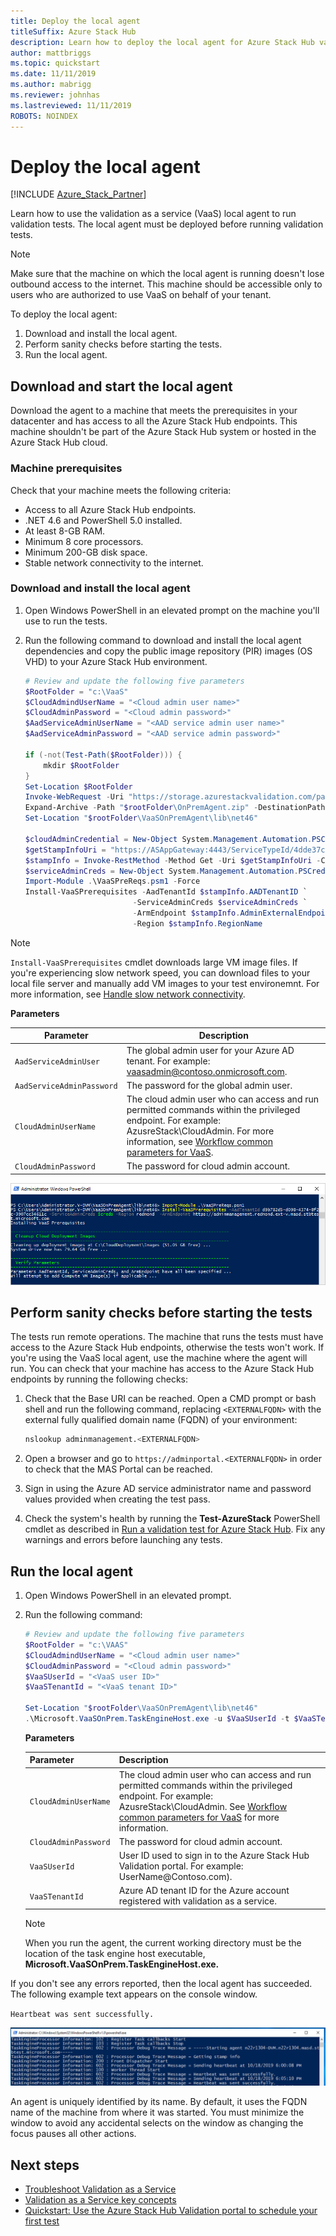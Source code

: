 ```yaml
---
title: Deploy the local agent
titleSuffix: Azure Stack Hub
description: Learn how to deploy the local agent for Azure Stack Hub validation as a service.
author: mattbriggs
ms.topic: quickstart
ms.date: 11/11/2019
ms.author: mabrigg
ms.reviewer: johnhas
ms.lastreviewed: 11/11/2019
ROBOTS: NOINDEX
---
```


# Deploy the local agent

[!INCLUDE [Azure_Stack_Partner](./includes/azure-stack-partner-appliesto.md)]

Learn how to use the validation as a service (VaaS) local agent to run validation tests. The local agent must be deployed before running validation tests.

> [!Note]  
> Make sure that the machine on which the local agent is running doesn't lose outbound access to the internet. This machine should be accessible only to users who are authorized to use VaaS on behalf of your tenant.

To deploy the local agent:

1. Download and install the local agent.
2. Perform sanity checks before starting the tests.
3. Run the local agent.

## Download and start the local agent

Download the agent to a machine that meets the prerequisites in your datacenter and has access to all the Azure Stack Hub endpoints. This machine shouldn't be part of the Azure Stack Hub system or hosted in the Azure Stack Hub cloud.

### Machine prerequisites

Check that your machine meets the following criteria:

- Access to all Azure Stack Hub endpoints.
- .NET 4.6 and PowerShell 5.0 installed.
- At least 8-GB RAM.
- Minimum 8 core processors.
- Minimum 200-GB disk space.
- Stable network connectivity to the internet.

### Download and install the local agent

1. Open Windows PowerShell in an elevated prompt on the machine you'll use to run the tests.
2. Run the following command to download and install the local agent dependencies and copy the public image repository (PIR) images (OS VHD) to your Azure Stack Hub environment.

    ```powershell
    # Review and update the following five parameters
    $RootFolder = "c:\VaaS"
    $CloudAdmindUserName = "<Cloud admin user name>"
    $CloudAdminPassword = "<Cloud admin password>"
    $AadServiceAdminUserName = "<AAD service admin user name>"
    $AadServiceAdminPassword = "<AAD service admin password>"

    if (-not(Test-Path($RootFolder))) {
        mkdir $RootFolder
    }
    Set-Location $RootFolder
    Invoke-WebRequest -Uri "https://storage.azurestackvalidation.com/packages/Microsoft.VaaSOnPrem.TaskEngineHost.latest.nupkg" -outfile "$rootFolder\OnPremAgent.zip"
    Expand-Archive -Path "$rootFolder\OnPremAgent.zip" -DestinationPath "$rootFolder\VaaSOnPremAgent" -Force
    Set-Location "$rootFolder\VaaSOnPremAgent\lib\net46"

    $cloudAdminCredential = New-Object System.Management.Automation.PSCredential($cloudAdmindUserName, (ConvertTo-SecureString $cloudAdminPassword -AsPlainText -Force))
    $getStampInfoUri = "https://ASAppGateway:4443/ServiceTypeId/4dde37cc-6ee0-4d75-9444-7061e156507f/CloudDefinition/GetStampInformation" 
    $stampInfo = Invoke-RestMethod -Method Get -Uri $getStampInfoUri -Credential $cloudAdminCredential -ErrorAction Stop
    $serviceAdminCreds = New-Object System.Management.Automation.PSCredential $aadServiceAdminUserName, (ConvertTo-SecureString $aadServiceAdminPassword -AsPlainText -Force)
    Import-Module .\VaaSPreReqs.psm1 -Force
    Install-VaaSPrerequisites -AadTenantId $stampInfo.AADTenantID `
                            -ServiceAdminCreds $serviceAdminCreds `
                            -ArmEndpoint $stampInfo.AdminExternalEndpoints.AdminResourceManager `
                            -Region $stampInfo.RegionName
    ```

> [!Note]  
> `Install-VaaSPrerequisites` cmdlet downloads large VM image files. If you're experiencing slow network speed, you can download files to your local file server and manually add VM images to your test environemnt. For more information, see [Handle slow network connectivity](azure-stack-vaas-troubleshoot.md#handle-slow-network-connectivity).

**Parameters**

| Parameter | Description |
| --- | --- |
| `AadServiceAdminUser` | The global admin user for your Azure AD tenant. For example: vaasadmin@contoso.onmicrosoft.com. |
| `AadServiceAdminPassword` | The password for the global admin user. |
| `CloudAdminUserName` | The cloud admin user who can access and run permitted commands within the privileged endpoint. For example: AzusreStack\CloudAdmin. For more information, see [Workflow common parameters for VaaS](azure-stack-vaas-parameters.md). |
| `CloudAdminPassword` | The password for cloud admin account.|

![Download prerequisites for local agent](media/installing-prereqs.png)

## Perform sanity checks before starting the tests

The tests run remote operations. The machine that runs the tests must have access to the Azure Stack Hub endpoints, otherwise the tests won't work. If you're using the VaaS local agent, use the machine where the agent will run. You can check that your machine has access to the Azure Stack Hub endpoints by running the following checks:

1. Check that the Base URI can be reached. Open a CMD prompt or bash shell and run the following command, replacing `<EXTERNALFQDN>` with the external fully qualified domain name (FQDN) of your environment:

    ```bash
    nslookup adminmanagement.<EXTERNALFQDN>
    ```

2. Open a browser and go to `https://adminportal.<EXTERNALFQDN>` in order to check that the MAS Portal can be reached.

3. Sign in using the Azure AD service administrator name and password values provided when creating the test pass.

4. Check the system's health by running the **Test-AzureStack** PowerShell cmdlet as described in [Run a validation test for Azure Stack Hub](../operator/azure-stack-diagnostic-test.md). Fix any warnings and errors before launching any tests.

## Run the local agent

1. Open Windows PowerShell in an elevated prompt.

2. Run the following command:

    ```powershell
   # Review and update the following five parameters
    $RootFolder = "c:\VAAS"
    $CloudAdmindUserName = "<Cloud admin user name>"
    $CloudAdminPassword = "<Cloud admin password>"
    $VaaSUserId = "<VaaS user ID>"
    $VaaSTenantId = "<VaaS tenant ID>"

    Set-Location "$rootFolder\VaaSOnPremAgent\lib\net46"
    .\Microsoft.VaaSOnPrem.TaskEngineHost.exe -u $VaaSUserId -t $VaaSTenantId -x $CloudAdmindUserName -y $CloudAdminPassword
    ```

      **Parameters**  

    | Parameter | Description |
    | --- | --- |
    | `CloudAdminUserName` | The cloud admin user who can access and run permitted commands within the privileged endpoint. For example: AzusreStack\CloudAdmin. See [Workflow common parameters for VaaS](azure-stack-vaas-parameters.md) for more information. |
    | `CloudAdminPassword` | The password for cloud admin account.|
    | `VaaSUserId` | User ID used to sign in to the Azure Stack Hub Validation portal. For example: UserName\@Contoso.com). |
    | `VaaSTenantId` | Azure AD tenant ID for the Azure account registered with validation as a service. |

    > [!Note]  
    > When you run the agent, the current working directory must be the location of the task engine host executable, **Microsoft.VaaSOnPrem.TaskEngineHost.exe.**

If you don't see any errors reported, then the local agent has succeeded. The following example text appears on the console window.

`Heartbeat was sent successfully.`

![Started agent](media/started-agent.png)

An agent is uniquely identified by its name. By default, it uses the FQDN name of the machine from where it was started. You must minimize the window to avoid any accidental selects on the window as changing the focus pauses all other actions.

## Next steps

- [Troubleshoot Validation as a Service](azure-stack-vaas-troubleshoot.md)
- [Validation as a Service key concepts](azure-stack-vaas-key-concepts.md)
- [Quickstart: Use the Azure Stack Hub Validation portal to schedule your first test](azure-stack-vaas-schedule-test-pass.md)